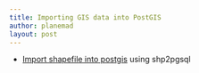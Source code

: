 ```yaml
---
title: Importing GIS data into PostGIS
author: planemad
layout: post
---
```


* [Import shapefile into postgis](http://www.gistutor.com/postgresqlpostgis/4-beginner-postgresqlpostgis-tutorials/18-importing-shapefile-gis-data-into-postgresql.html) using shp2pgsql